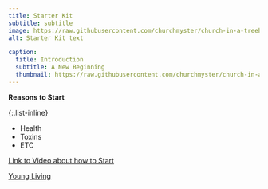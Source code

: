 ```yaml
---
title: Starter Kit
subtitle: subtitle 
image: https://raw.githubusercontent.com/churchmyster/church-in-a-treehouse/master/_portfolio/starter_kit.jpeg
alt: Starter Kit text

caption:
  title: Introduction
  subtitle: A New Beginning
  thumbnail: https://raw.githubusercontent.com/churchmyster/church-in-a-treehouse/master/_portfolio/starter_kit_thumbnail.jpeg
---
```

**Reasons to Start**

{:.list-inline}
- Health
- Toxins
- ETC


[Link to Video about how to Start](https://www.google.com "How to Start")

[Young Living](https://www.youngliving.com/apps/enrollment/step/1 "Young Living Enroll")

